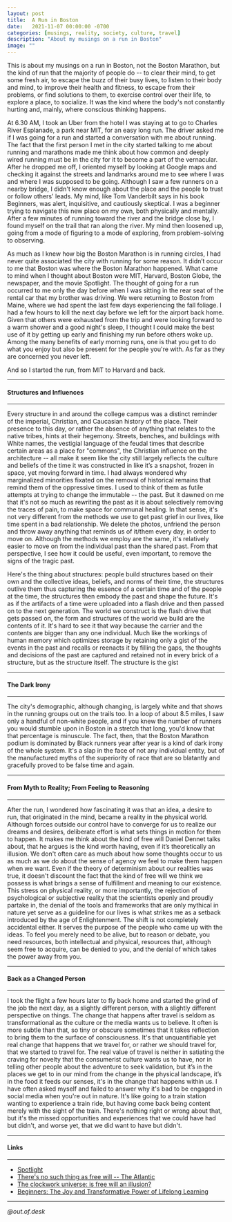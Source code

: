 ```yaml
---
layout: post
title:  A Run in Boston
date:   2021-11-07 00:00:00 -0700
categories: [musings, reality, society, culture, travel]
description: "About my musings on a run in Boston"
image: ""
---
```


This is about my musings on a run in Boston, not the Boston Marathon, but the kind of run that the majority of people do -- to clear their mind, to get some fresh air, to escape the buzz of their busy lives, to listen to their body and mind, to improve their health and fitness, to escape from their problems, or find solutions to them, to exercise control over their life, to explore a place, to socialize. It was the kind where the body's not constantly hurting and, mainly, where conscious thinking happens.

At 6.30 AM, I took an Uber from the hotel I was staying at to go to Charles River Esplanade, a park near MIT, for an easy long run. The driver asked me if I was going for a run and started a conversation with me about running. The fact that the first person I met in the city started talking to me about running and marathons made me think about how common and deeply wired running must be in the city for it to become a part of the vernacular. After he dropped me off, I oriented myself by looking at Google maps and checking it against the streets and landmarks around me to see where I was and where I was supposed to be going. Although I saw a few runners on a nearby bridge, I didn't know enough about the place and the people to trust or follow others' leads. My mind, like Tom Vanderbilt says in his book Beginners, was alert, inquisitive, and cautiously skeptical. I was a beginner trying to navigate this new place on my own, both physically and mentally. After a few minutes of running toward the river and the bridge close by, I found myself on the trail that ran along the river. My mind then loosened up, going from a mode of figuring to a mode of exploring, from problem-solving to observing.

As much as I knew how big the Boston Marathon is in running circles, I had never quite associated the city with running for some reason. It didn’t occur to me that Boston was where the Boston Marathon happened. What came to mind when I thought about Boston were MIT, Harvard, Boston Globe, the newspaper, and the movie Spotlight. The thought of going for a run occurred to me only the day before when I was sitting in the rear seat of the rental car that my brother was driving. We were returning to Boston from Maine, where we had spent the last few days experiencing the fall foliage. I had a few hours to kill the next day before we left for the airport back home. Given that others were exhausted from the trip and were looking forward to a warm shower and a good night's sleep, I thought I could make the best use of it by getting up early and finishing my run before others woke up. Among the many benefits of early morning runs, one is that you get to do what you enjoy but also be present for the people you're with. As far as they are concerned you never left.

And so I started the run, from MIT to Harvard and back.

---
#### Structures and Influences
---

Every structure in and around the college campus was a distinct reminder of the imperial, Christian, and Caucasian history of the place. Their presence to this day, or rather the absence of anything that relates to the native tribes, hints at their hegemony. Streets, benches, and buildings with White names, the vestigial language of the feudal times that describe certain areas as a place for "commons", the Christian influence on the architecture -- all make it seem like the city still largely reflects the culture and beliefs of the time it was constructed in like it’s a snapshot, frozen in space, yet moving forward in time. I had always wondered why marginalized minorities fixated on the removal of historical remains that remind them of the oppressive times. I used to think of them as futile attempts at trying to change the immutable -- the past. But it dawned on me that it's not so much as rewriting the past as it is about selectively removing the traces of pain, to make space for communal healing. In that sense, it's not very different from the methods we use to get past grief in our lives, like time spent in a bad relationship. We delete the photos, unfriend the person and throw away anything that reminds us of it/them every day, in order to move on. Although the methods we employ are the same, it's relatively easier to move on from the individual past than the shared past. From that perspective, I see how it could be useful, even important, to remove the signs of the tragic past.

Here's the thing about structures: people build structures based on their own and the collective ideas, beliefs, and norms of their time, the structures outlive them thus capturing the essence of a certain time and of the people at the time, the structures then embody the past and shape the future. It's as if the artifacts of a time were uploaded into a flash drive and then passed on to the next generation. The world we construct is the flash drive that gets passed on, the form and structures of the world we build are the contents of it. It's hard to see it that way because the carrier and the contents are bigger than any one individual. Much like the workings of human memory which optimizes storage by retaining only a gist of the events in the past and recalls or reenacts it by filling the gaps, the thoughts and decisions of the past are captured and retained not in every brick of a structure, but as the structure itself. The structure is the gist

---
#### The Dark Irony
---

The city's demographic, although changing, is largely white and that shows in the running groups out on the trails too. In a loop of about 8.5 miles, I saw only a handful of non-white people, and if you knew the number of runners you would stumble upon in Boston in a stretch that long, you'd know that that percentage is minuscule. The fact, then, that the Boston Marathon podium is dominated by Black runners year after year is a kind of dark irony of the whole system. It's a slap in the face of not any individual entity, but of the manufactured myths of the superiority of race that are so blatantly and gracefully proved to be false time and again.

---
#### From Myth to Reality; From Feeling to Reasoning
---

After the run, I wondered how fascinating it was that an idea, a desire to run, that originated in the mind, became a reality in the physical world. Although forces outside our control have to converge for us to realize our dreams and desires, deliberate effort is what sets things in motion for them to happen. It makes me think about the kind of free will Daniel Dennet talks about, that he argues is the kind worth having, even if it’s theoretically an illusion. We don't often care as much about how some thoughts occur to us as much as we do about the sense of agency we feel to make them happen when we want. Even if the theory of determinism about our realities was true, it doesn't discount the fact that the kind of free will we think we possess is what brings a sense of fulfillment and meaning to our existence. This stress on physical reality, or more importantly, the rejection of psychological or subjective reality that the scientists openly and proudly partake in, the denial of the tools and frameworks that are only mythical in nature yet serve as a guideline for our lives is what strikes me as a setback introduced by the age of Enlightenment. The shift is not completely accidental either. It serves the purpose of the people who came up with the ideas. To feel you merely need to be alive, but to reason or debate, you need resources, both intellectual and physical, resources that, although seem free to acquire, can be denied to you, and the denial of which takes the power away from you.

---
#### Back as a Changed Person
---

I took the flight a few hours later to fly back home and started the grind of the job the next day, as a slightly different person, with a slightly different perspective on things. The change that happens after travel is seldom as transformational as the culture or the media wants us to believe. It often is more subtle than that, so tiny or obscure sometimes that it takes reflection to bring them to the surface of consciousness. It's that unquantifiable yet real change that happens that we travel for, or rather we should travel for, that we started to travel for. The real value of travel is neither in satiating the craving for novelty that the consumerist culture wants us to have, nor in telling other people about the adventure to seek validation, but it’s in the places we get to in our mind from the change in the physical landscape, it’s in the food it feeds our senses, it's in the change that happens within us. I have often asked myself and failed to answer why it's bad to be engaged in social media when you're out in nature. It's like going to a train station wanting to experience a train ride, but having come back being content merely with the sight of the train. There's nothing right or wrong about that, but it's the missed opportunities and experiences that we could have had but didn't, and worse yet, that we did want to have but didn't.

---
#### Links
---

* [Spotlight](https://www.imdb.com/title/tt1895587/)
* [There's no such thing as free will -- The Atlantic](https://www.theatlantic.com/magazine/archive/2016/06/theres-no-such-thing-as-free-will/480750/)
* [The clockwork universe: is free will an illusion?](https://www.theguardian.com/news/2021/apr/27/the-clockwork-universe-is-free-will-an-illusion)
* [Beginners: The Joy and Transformative Power of Lifelong Learning](https://www.amazon.com/dp/B08DFRFH6X)

---

*@out.of.desk*
